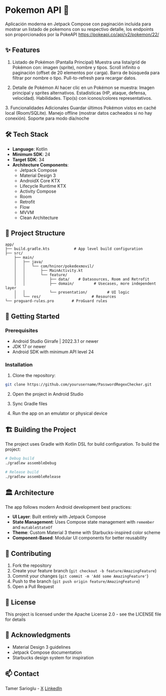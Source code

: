 # Pokemon API 🔐

Aplicación moderna en Jetpack Compose con paginación incluida para mostrar un listado de pokemons con su respectivo detalle, los endpoints son proporcionados por la PokeAPI
https://pokeapi.co/api/v2/pokemon/22/


## ✨ Features

1. Listado de Pokémon (Pantalla Principal)
   Muestra una lista/grid de Pokémon con: imagen (sprite), nombre y tipos.
   Scroll infinito o paginación (offset de 20 elementos por carga).
   Barra de búsqueda para filtrar por nombre o tipo.
   Pull-to-refresh para recargar datos.

2. Detalle de Pokémon
   Al hacer clic en un Pokémon se muestra:
   Imagen principal y sprites alternativos.
   Estadísticas (HP, ataque, defensa, velocidad).
   Habilidades.
   Tipo(s) con iconos/colores representativos.

. Funcionalidades Adicionales
Guardar últimos Pokémon vistos en caché local (Room/SQLite).
Manejo offline (mostrar datos cacheados si no hay conexión).
Soporte para modo día/noche

## 🛠 Tech Stack

- **Language**: Kotlin
- **Minimum SDK**: 24
- **Target SDK**: 34
- **Architecture Components**:
    - Jetpack Compose
    - Material Design 3
    - AndroidX Core KTX
    - Lifecycle Runtime KTX
    - Activity Compose
    - Room
    - Retrofit
    - Flow
    - MVVM
    - Clean Architecture
  

## 📁 Project Structure

```
app/
├── build.gradle.kts           # App level build configuration
├── src/
    ├── main/
    │   ├── java/
    │   │   └── com/hninor/pokedexmovil/
    │   │       ├── MainActivity.kt
    │   │       └── feature/
    │   │           ├── data/    # Datasources, Room and Retrofit
    │   │           ├── domain/         # Usecases, more independent layer
    │   │           └── presentation/         # UI logic
    │   └── res/                       # Resources
└── proguard-rules.pro        # ProGuard rules
```

## 🚀 Getting Started

### Prerequisites

- Android Studio Girrafe | 2022.3.1 or newer
- JDK 17 or newer
- Android SDK with minimum API level 24

### Installation

1. Clone the repository:
```bash
git clone https://github.com/yourusername/PasswordRegexChecker.git
```

2. Open the project in Android Studio

3. Sync Gradle files

4. Run the app on an emulator or physical device

## 🏗️ Building the Project

The project uses Gradle with Kotlin DSL for build configuration. To build the project:

```bash
# Debug build
./gradlew assembleDebug

# Release build
./gradlew assembleRelease
```

## 🏛️ Architecture

The app follows modern Android development best practices:

- **UI Layer**: Built entirely with Jetpack Compose
- **State Management**: Uses Compose state management with `remember` and `mutableStateOf`
- **Theme**: Custom Material 3 theme with Starbucks-inspired color scheme
- **Component-Based**: Modular UI components for better reusability

## 🤝 Contributing

1. Fork the repository
2. Create your feature branch (`git checkout -b feature/AmazingFeature`)
3. Commit your changes (`git commit -m 'Add some AmazingFeature'`)
4. Push to the branch (`git push origin feature/AmazingFeature`)
5. Open a Pull Request

## 📝 License

This project is licensed under the Apache License 2.0 - see the LICENSE file for details

## 👏 Acknowledgments

- Material Design 3 guidelines
- Jetpack Compose documentation
- Starbucks design system for inspiration

## 📫 Contact

Tamer Sarioglu - [X](https://x.com/tamerthedark)
                 [LinkedIn](https://www.linkedin.com/in/tamer-sarıoğlu-119742a4/)
